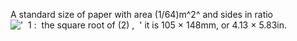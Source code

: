 A standard size of paper with area (1/64)m^2^ and sides in ratio
!['  1 :  the square root of (2) ,  '](../dictionary/equation_images/4115.1..png)
it is 105 × 148mm, or 4.13 × 5.83in.
